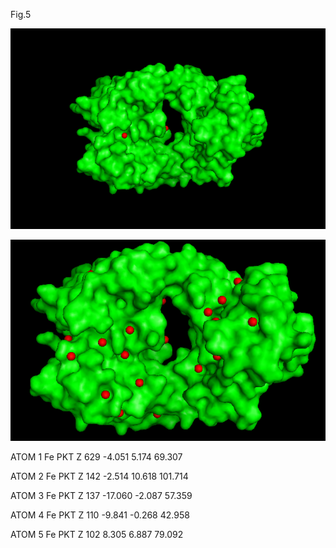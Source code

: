 
Fig.5

![Screenshot](fig5.png)

![Screenshot](fig5-all.png)

ATOM      1  Fe  PKT Z 629      -4.051   5.174  69.307

ATOM      2  Fe  PKT Z 142      -2.514  10.618 101.714

ATOM      3  Fe  PKT Z 137     -17.060  -2.087  57.359

ATOM      4  Fe  PKT Z 110      -9.841  -0.268  42.958

ATOM      5  Fe  PKT Z 102       8.305   6.887  79.092
